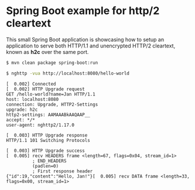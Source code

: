 # Spring Boot example for http/2 cleartext

This small Spring Boot application is showcasing how to setup an application to serve
both HTTP/1.1 and unencrypted HTTP/2 cleartext, known as **h2c** over the same port.

```bash
$ mvn clean package spring-boot:run
```

```bash
$ nghttp -vua http://localhost:8080/hello-world
```

```
[  0.002] Connected
[  0.002] HTTP Upgrade request
GET /hello-world?name=Jan HTTP/1.1
host: localhost:8080
connection: Upgrade, HTTP2-Settings
upgrade: h2c
http2-settings: AAMAAABkAAQAAP__
accept: */*
user-agent: nghttp2/1.17.0

[  0.003] HTTP Upgrade response
HTTP/1.1 101 Switching Protocols

[  0.003] HTTP Upgrade success
[  0.005] recv HEADERS frame <length=67, flags=0x04, stream_id=1>
          ; END_HEADERS
          (padlen=0)
          ; First response header
{"id":19,"content":"Hello, Jan!"}[  0.005] recv DATA frame <length=33, flags=0x00, stream_id=1>

```